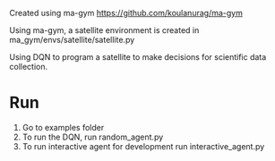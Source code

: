 Created using ma-gym
https://github.com/koulanurag/ma-gym

Using ma-gym, a satellite environment is created in ma_gym/envs/satellite/satellite.py

Using DQN to program a satellite to make decisions for scientific data collection. 

Run
=========
1. Go to examples folder
2. To run the DQN, run random_agent.py 
3. To run interactive agent for development run interactive_agent.py
